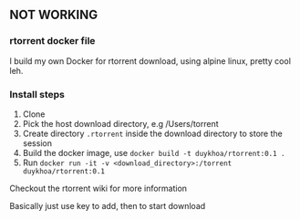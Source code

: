 ## NOT WORKING
### rtorrent docker file

I build my own Docker for rtorrent download, using alpine linux, pretty cool leh.

### Install steps

1. Clone
2. Pick the host download directory, e.g /Users/torrent
3. Create directory `.rtorrent` inside the download directory to store the session
4. Build the docker image, use `docker build -t duykhoa/rtorrent:0.1 .`
4. Run `docker run -it -v <download_directory>:/torrent duykhoa/rtorrent:0.1`

Checkout the rtorrent wiki for more information

Basically just use <tab> key to add, then <C-S> to start download
